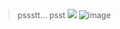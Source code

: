 > pssstt... psst 
 ![](https://komarev.com/ghpvc/?username=tazerglazer&color=blue) 
![image](https://github.com/user-attachments/assets/676b4478-d25b-4cc3-b411-dcf16dee68eb)
